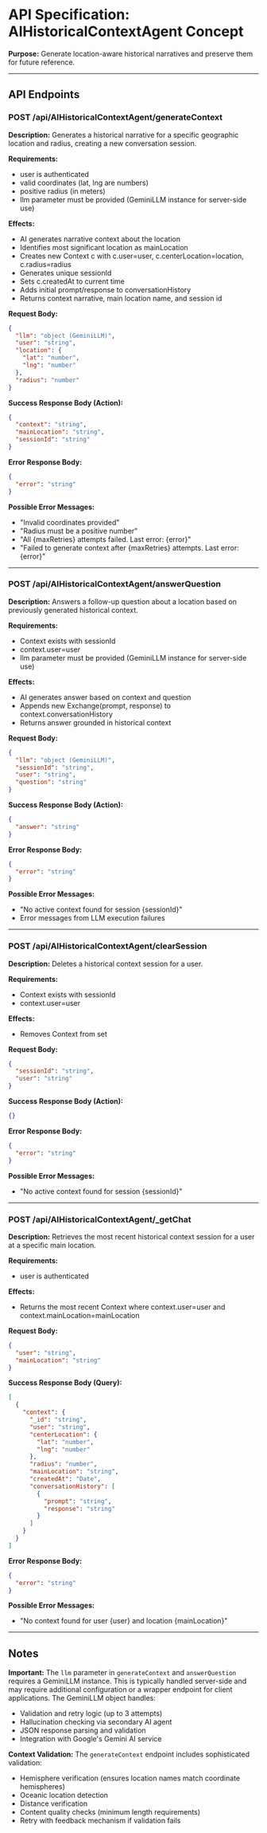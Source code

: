 # API Specification: AIHistoricalContextAgent Concept

**Purpose:** Generate location-aware historical narratives and preserve them for future reference.

---

## API Endpoints

### POST /api/AIHistoricalContextAgent/generateContext

**Description:** Generates a historical narrative for a specific geographic location and radius, creating a new conversation session.

**Requirements:**
- user is authenticated
- valid coordinates (lat, lng are numbers)
- positive radius (in meters)
- llm parameter must be provided (GeminiLLM instance for server-side use)

**Effects:**
- AI generates narrative context about the location
- Identifies most significant location as mainLocation
- Creates new Context c with c.user=user, c.centerLocation=location, c.radius=radius
- Generates unique sessionId
- Sets c.createdAt to current time
- Adds initial prompt/response to conversationHistory
- Returns context narrative, main location name, and session id

**Request Body:**
```json
{
  "llm": "object (GeminiLLM)",
  "user": "string",
  "location": {
    "lat": "number",
    "lng": "number"
  },
  "radius": "number"
}
```

**Success Response Body (Action):**
```json
{
  "context": "string",
  "mainLocation": "string",
  "sessionId": "string"
}
```

**Error Response Body:**
```json
{
  "error": "string"
}
```

**Possible Error Messages:**
- "Invalid coordinates provided"
- "Radius must be a positive number"
- "All {maxRetries} attempts failed. Last error: {error}"
- "Failed to generate context after {maxRetries} attempts. Last error: {error}"

---

### POST /api/AIHistoricalContextAgent/answerQuestion

**Description:** Answers a follow-up question about a location based on previously generated historical context.

**Requirements:**
- Context exists with sessionId
- context.user=user
- llm parameter must be provided (GeminiLLM instance for server-side use)

**Effects:**
- AI generates answer based on context and question
- Appends new Exchange(prompt, response) to context.conversationHistory
- Returns answer grounded in historical context

**Request Body:**
```json
{
  "llm": "object (GeminiLLM)",
  "sessionId": "string",
  "user": "string",
  "question": "string"
}
```

**Success Response Body (Action):**
```json
{
  "answer": "string"
}
```

**Error Response Body:**
```json
{
  "error": "string"
}
```

**Possible Error Messages:**
- "No active context found for session {sessionId}"
- Error messages from LLM execution failures

---

### POST /api/AIHistoricalContextAgent/clearSession

**Description:** Deletes a historical context session for a user.

**Requirements:**
- Context exists with sessionId
- context.user=user

**Effects:**
- Removes Context from set

**Request Body:**
```json
{
  "sessionId": "string",
  "user": "string"
}
```

**Success Response Body (Action):**
```json
{}
```

**Error Response Body:**
```json
{
  "error": "string"
}
```

**Possible Error Messages:**
- "No active context found for session {sessionId}"

---

### POST /api/AIHistoricalContextAgent/_getChat

**Description:** Retrieves the most recent historical context session for a user at a specific main location.

**Requirements:**
- user is authenticated

**Effects:**
- Returns the most recent Context where context.user=user and context.mainLocation=mainLocation

**Request Body:**
```json
{
  "user": "string",
  "mainLocation": "string"
}
```

**Success Response Body (Query):**
```json
[
  {
    "context": {
      "_id": "string",
      "user": "string",
      "centerLocation": {
        "lat": "number",
        "lng": "number"
      },
      "radius": "number",
      "mainLocation": "string",
      "createdAt": "Date",
      "conversationHistory": [
        {
          "prompt": "string",
          "response": "string"
        }
      ]
    }
  }
]
```

**Error Response Body:**
```json
{
  "error": "string"
}
```

**Possible Error Messages:**
- "No context found for user {user} and location {mainLocation}"

---

## Notes

**Important:** The `llm` parameter in `generateContext` and `answerQuestion` requires a GeminiLLM instance. This is typically handled server-side and may require additional configuration or a wrapper endpoint for client applications. The GeminiLLM object handles:
- Validation and retry logic (up to 3 attempts)
- Hallucination checking via secondary AI agent
- JSON response parsing and validation
- Integration with Google's Gemini AI service

**Context Validation:** The `generateContext` endpoint includes sophisticated validation:
- Hemisphere verification (ensures location names match coordinate hemispheres)
- Oceanic location detection
- Distance verification
- Content quality checks (minimum length requirements)
- Retry with feedback mechanism if validation fails

